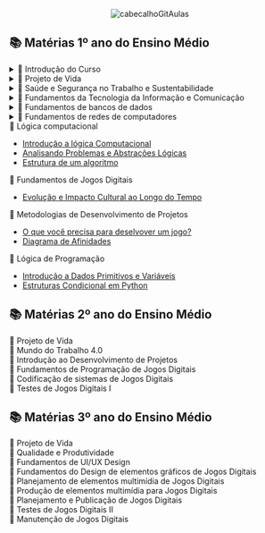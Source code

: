 <div align="center">

![cabecalhoGitAulas](https://github.com/user-attachments/assets/2adf0a8f-5906-4d5b-909a-4cfea1855c27)

</div>

## 📚 Matérias 1º ano do Ensino Médio

<details>

 <summary> 📖 Introdução do Curso  </summary>

  - [O que esperar de um curso de Programação de Jogos Digitais?](https://github.com/brunamota/ProgramacaoDeJogosDigitais/blob/main/Slides/Metodologias%20de%20Desenvolvimento%20de%20Projetos%20-%20O%20que%20precisa%20para%20desenvolver%20um%20jogo.pdf)

  - [Matérias base dos curso](https://github.com/brunamota/ProgramacaoDeJogosDigitais/blob/main/Slides/Mat%C3%A9rias%20bases%20do%20curso.pdf)

</details>


  <details>
 <summary> 📖 Projeto de Vida </summary>

- [Mapa da Empatia](https://github.com/brunamota/ProgramacaoDeJogosDigitais/blob/main/Arquivos/Projeto%20de%20vida%20-%20%20Mapa%20da%20Empatia.pdf)
- [Vantagens para a sua vida de ter Curso Técnico de Desenvolvimento no Currículo](https://github.com/brunamota/ProgramacaoDeJogosDigitais/blob/main/Slides/Projeto%20de%20Vida%20-%20Vantagens%20de%20um%20Curso%20T%C3%A9cnico%20de%20Desenvolvimento%20no%20Curr%C3%ADculo%20do%20Ensino%20M%C3%A9dio.pdf)
- Diagrama de Afinidades
</details>

<details>
 <summary> 📖 Saúde e Segurança no Trabalho e Sustentabilidade </summary>
  - Regras do laboratório
</details>

 <details>
 <summary> 📖 Fundamentos da Tecnologia da Informação e Comunicação </summary>
 </details>
 
 <details>
 <summary> 📖 Fundamentos de bancos de dados </summary>
 </details>
 
 <details>

 <summary> 📖 Fundamentos de redes de computadores </summary>

- [Unidades de Medida na Transmissão e Armazenamento de Dados](https://github.com/brunamota/ProgramacaoDeJogosDigitais/blob/main/MarkDown/Fundamentos%20de%20Redes%20de%20Computadores%20-%20Unidades%20de%20Medida.md)
</details>

 <summary> 📖 Lógica computacional </summary>

  -  [Introdução a lógica Computacional](https://github.com/brunamota/ProgramacaoDeJogosDigitais/blob/main/Slides/Aula%20Introdu%C3%A7%C3%A3o%20a%20l%C3%B3gica%20Computacional.pdf)
  -  [Analisando Problemas e Abstrações Lógicas](https://github.com/brunamota/ProgramacaoDeJogosDigitais/blob/main/Slides/L%C3%B3gica%20Computacional%20-%20Analisando%20Problemas%20e%20Abstra%C3%A7%C3%B5es%20L%C3%B3gicas.pdf)
  -  [Estrutura de um algoritmo](https://github.com/brunamota/ProgramacaoDeJogosDigitais/blob/main/MarkDown/L%C3%B3gica%20Computacional%20-%20Estrutura%20de%20um%20algoritmo.md)

 <summary> 📖 Fundamentos de Jogos Digitais </summary>

- [Evolução e Impacto Cultural ao Longo do Tempo](https://github.com/brunamota/ProgramacaoDeJogosDigitais/blob/main/Slides/Fundamentos%20de%20Jogos%20Digitais%20-%20Evolu%C3%A7%C3%A3o%20e%20Impacto%20Cultural%20ao%20Longo%20do%20Tempo.pdf)

 <summary> 📖 Metodologias de Desenvolvimento de Projetos </summary>

  -  [O que você precisa para deselvover um jogo?](https://github.com/brunamota/ProgramacaoDeJogosDigitais/blob/main/Slides/O%20que%20voc%C3%AA%20precisa%20para%20deselvover%20um%20jogo.pdf)
  -  [Diagrama de Afinidades](https://github.com/brunamota/ProgramacaoDeJogosDigitais/blob/main/Slides/Metodologias%20de%20Desenvolvimento%20de%20Projetos%20-%20Diagrama%20de%20Afinidades.pdf)

 <summary> 📖 Lógica de Programação </summary>

- [Introdução a Dados Primitivos e Variáveis](https://github.com/brunamota/ProgramacaoDeJogosDigitais/blob/main/MarkDown/L%C3%B3gica%20de%20Programa%C3%A7%C3%A3o%20-%20Introdu%C3%A7%C3%A3o%20a%20Dados%20Primitivos%20e%20Vari%C3%A1veis.md)
- [Estruturas Condicional em Python](https://github.com/brunamota/ProgramacaoDeJogosDigitais/blob/main/MarkDown/L%C3%B3gica%20de%20Programa%C3%A7%C3%A3o%20-%20Estrutura%20Condicional.md)

## 📚 Matérias 2º ano do Ensino Médio

 <summary> 📖 Projeto de Vida </summary>

 <summary> 📖 Mundo do Trabalho 4.0 </summary>

 <summary> 📖 Introdução ao Desenvolvimento de Projetos </summary>

 <summary> 📖 Fundamentos de Programação de Jogos Digitais </summary>

 <summary> 📖 Codificação de sistemas de Jogos Digitais </summary>

 <summary> 📖 Testes de Jogos Digitais I </summary>

## 📚 Matérias 3º ano do Ensino Médio

 <summary> 📖 Projeto de Vida </summary>

 <summary> 📖 Qualidade e Produtividade </summary>

 <summary> 📖 Fundamentos de UI/UX Design </summary>

 <summary> 📖 Fundamentos do Design de elementos gráficos de Jogos Digitais </summary>

 <summary> 📖 Planejamento de elementos multimídia de Jogos Digitais </summary>

 <summary> 📖 Produção de elementos multimídia para Jogos Digitais </summary>

 <summary> 📖 Planejamento e Publicação de Jogos Digitais </summary>

 <summary> 📖 Testes de Jogos Digitais II </summary>

 <summary> 📖 Manutenção de Jogos Digitais </summary>
